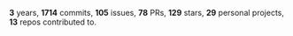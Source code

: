 **3** years, **1714** commits, **105** issues, **78** PRs, **129** stars, **29** personal projects, **13** repos contributed to.

